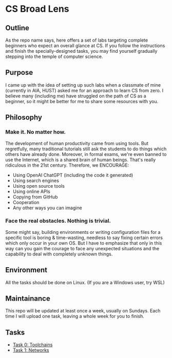 # CS Broad Lens
## Outline
As the repo name says, here offers a set of labs targeting complete beginners who expect an overall glance at CS. If you follow the instructions and finish the specially-designed tasks, you may find yourself gradually stepping into the temple of computer science.
## Purpose
I came up with the idea of setting up such labs when a classmate of mine (currently in AIA, HUST) asked me for an approach to learn CS from zero. I believe many (including me) have struggled on the path of CS as a beginner, so it might be better for me to share some resources with you.
## Philosophy
### Make it. No matter how.
The development of human productivity came from using tools. But regretfully, many traditional tutorials still ask the students to do things which others have already done. Moreover, in formal exams, we're even banned to use the Internet, which is a shared brain of human beings. That's really ridiculous in the 21st century.
Therefore, we ENCOURAGE:
- Using OpenAI ChatGPT (including the code it generated)
- Using search engines
- Using open source tools
- Using online APIs
- Copying from GitHub
- Cooperation
- Any other ways you can imagine
### Face the real obstacles. Nothing is trivial.
Some might say, building environments or writing configuration files for a specific tool is boring & time-wasting, needless to say fixing certain errors which only occur in your own OS. But I have to emphasize that only in this way can you gain the courage to face any unexpected situations and the capability to deal with completely unknown things.
## Environment
All the tasks should be done on Linux. (If you are a Windows user, try WSL)
## Maintainance
This repo will be updated at least once a week, usually on Sundays. Each time I will upload one task, leaving a whole week for you to finish.
## Tasks
- [Task 0: Toolchains](./task0/task0.md)
- [Task 1: Networks](./task1/task1.md)